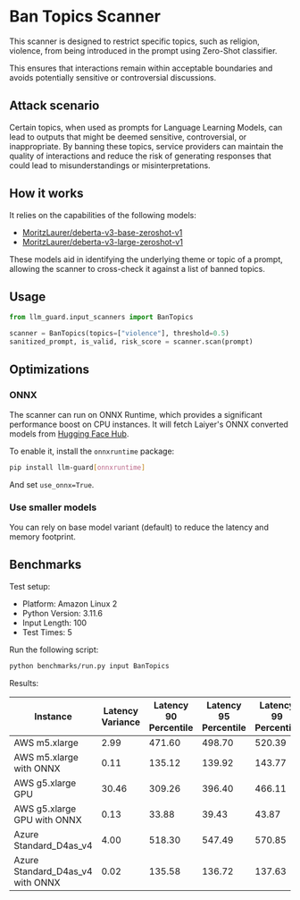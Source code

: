 # Ban Topics Scanner

This scanner is designed to restrict specific topics, such as religion, violence, from being introduced in the prompt using Zero-Shot classifier.

This ensures that interactions remain within acceptable boundaries and avoids potentially sensitive or controversial
discussions.

## Attack scenario

Certain topics, when used as prompts for Language Learning Models, can lead to outputs that might be deemed sensitive,
controversial, or inappropriate. By banning these topics, service providers can maintain the quality of interactions and
reduce the risk of generating responses that could lead to misunderstandings or misinterpretations.

## How it works

It relies on the capabilities of the following models:

- [MoritzLaurer/deberta-v3-base-zeroshot-v1](https://huggingface.co/MoritzLaurer/deberta-v3-base-zeroshot-v1)
- [MoritzLaurer/deberta-v3-large-zeroshot-v1](https://huggingface.co/MoritzLaurer/deberta-v3-large-zeroshot-v1)

These models aid in identifying the underlying theme or topic of a prompt, allowing the scanner to cross-check it against
a list of banned topics.

## Usage

```python
from llm_guard.input_scanners import BanTopics

scanner = BanTopics(topics=["violence"], threshold=0.5)
sanitized_prompt, is_valid, risk_score = scanner.scan(prompt)
```

## Optimizations

### ONNX

The scanner can run on ONNX Runtime, which provides a significant performance boost on CPU instances. It will fetch Laiyer's ONNX converted models from [Hugging Face Hub](https://huggingface.co/laiyer).

To enable it, install the `onnxruntime` package:

```sh
pip install llm-guard[onnxruntime]
```

And set `use_onnx=True`.

### Use smaller models

You can rely on base model variant (default) to reduce the latency and memory footprint.

## Benchmarks

Test setup:

- Platform: Amazon Linux 2
- Python Version: 3.11.6
- Input Length: 100
- Test Times: 5

Run the following script:

```sh
python benchmarks/run.py input BanTopics
```

Results:

| Instance                         | Latency Variance | Latency 90 Percentile | Latency 95 Percentile | Latency 99 Percentile | Average Latency (ms) | QPS     |
|----------------------------------|------------------|-----------------------|-----------------------|-----------------------|----------------------|---------|
| AWS m5.xlarge                    | 2.99             | 471.60                | 498.70                | 520.39                | 416.47               | 240.11  |
| AWS m5.xlarge with ONNX          | 0.11             | 135.12                | 139.92                | 143.77                | 123.71               | 808.31  |
| AWS g5.xlarge GPU                | 30.46            | 309.26                | 396.40                | 466.11                | 134.50               | 743.47  |
| AWS g5.xlarge GPU with ONNX      | 0.13             | 33.88                 | 39.43                 | 43.87                 | 22.38                | 4467.55 |
| Azure Standard_D4as_v4           | 4.00             | 518.30                | 547.49                | 570.85                | 450.78               | 221.84  |
| Azure Standard_D4as_v4 with ONNX | 0.02             | 135.58                | 136.72                | 137.63                | 131.06               | 763.04  |
